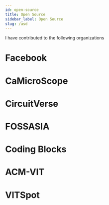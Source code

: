 ```yaml
---
id: open-source
title: Open Source
sidebar_label: Open Source
slug: /asd
---
```


I have contributed to the following organizations

# Facebook
# CaMicroScope
# CircuitVerse
# FOSSASIA
# Coding Blocks
# ACM-VIT
# VITSpot